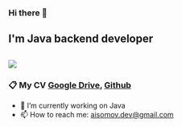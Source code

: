 ### Hi there 👋
##  I'm Java backend developer
## ![](https://komarev.com/ghpvc/?username=AlibekIsomov)
### 📋 My CV [Google Drive](https://drive.google.com/file/d/1JYtJqAXMRkRpvBxMvIJnQthZb9FGNBBe/view?usp=drive_link), [Github](https://github.com/AlibekIsomov/AI-resume)
- 🔭 I’m currently working on Java 
- 📫 How to reach me: aisomov.dev@gmail.com
  

